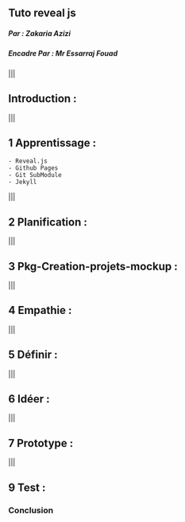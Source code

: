 ##  Tuto  reveal js

##### *Par* : Zakaria Azizi
##### *Encadre Par* : Mr Essarraj Fouad

|||

## Introduction :

|||

## 1 Apprentissage :
    
    - Reveal.js
    - Github Pages
    - Git SubModule
    - Jekyll
|||
 
## 2 Planification :

|||

## 3 Pkg-Creation-projets-mockup :

|||

## 4 Empathie :
|||

## 5 Définir :
|||

## 6 Idéer :
|||

## 7 Prototype :
|||

## 9 Test :
    

### Conclusion
